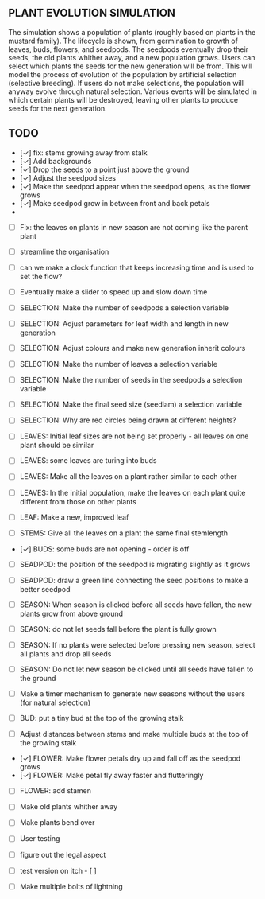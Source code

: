 ## PLANT EVOLUTION SIMULATION
The simulation shows a population of plants (roughly based on plants in the mustard family).
The lifecycle is shown, from germination to growth of leaves, buds, flowers, and seedpods.
The seedpods eventually drop their seeds, the old plants whither away, and a new population grows.
Users can select which plants the seeds for the new generation will be from.
This will model the process of evolution of the population by artificial selection (selective breeding).
If users do not make selections, the population will anyway evolve through natural selection.
Various events will be simulated in which certain plants will be destroyed, 
leaving other plants to produce seeds for the next generation.
## TODO
  - [✓] fix: stems growing away from stalk
  - [✓] Add backgrounds
  - [✓] Drop the seeds to a point just above the ground
  - [✓] Adjust the seedpod sizes
  - [✓] Make the seedpod appear when the seedpod opens, as the flower grows
  - [✓] Make seedpod grow in between front and back petals
  - 
  - [ ] Fix: the leaves on plants in new season are not coming like the parent plant
  - [ ] streamline the organisation 
  - [ ] can we make a clock function that keeps increasing time and is used to set the flow?
  - [ ] Eventually make a slider to speed up and slow down time

  - [ ] SELECTION: Make the number of seedpods a selection variable
  - [ ] SELECTION: Adjust parameters for leaf width and length in new generation
  - [ ] SELECTION: Adjust colours and make new generation inherit colours 
  - [ ] SELECTION: Make the number of leaves a selection variable
  - [ ] SELECTION: Make the number of seeds in the seedpods a selection variable
  - [ ] SELECTION: Make the final seed size (seediam) a selection variable
  - [ ] SELECTION: Why are red circles being drawn at different heights?

  - [ ] LEAVES: Initial leaf sizes are not being set properly - all leaves on one plant should be similar
  - [ ] LEAVES: some leaves are turing into buds
  - [ ] LEAVES: Make all the leaves on a plant rather similar to each other
  - [ ] LEAVES: In the initial population, make the leaves on each plant quite different from those on other plants
  - [ ] LEAF: Make a new, improved leaf
  
  - [ ] STEMS: Give all the leaves on a plant the same final stemlength

  - [✓] BUDS: some buds are not opening - order is off

  - [ ] SEADPOD: the position of the seedpod is migrating slightly as it grows
  - [ ] SEADPOD: draw a green line connecting the seed positions to make a better seedpod

  - [ ] SEASON: When season is clicked before all seeds have fallen, the new plants grow from above ground
  - [ ] SEASON: do not let seeds fall before the plant is fully grown
  - [ ] SEASON: If no plants were selected before pressing new season, select all plants and drop all seeds
  - [ ] SEASON: Do not let new season be clicked until all seeds have fallen to the ground
  - [ ] Make a timer mechanism to generate new seasons without the users (for natural selection)

  - [ ] BUD: put a tiny bud at the top of the growing stalk
  
  - [ ] Adjust distances between stems and make multiple buds at the top of the growing stalk
  - [✓] FLOWER: Make flower petals dry up and fall off as the seedpod grows
  - [✓] FLOWER: Make petal fly away faster and flutteringly
  - [ ] FLOWER: add stamen
  - [ ] Make old plants whither away
  - [ ] Make plants bend over

  - [ ] User testing
  - [ ] figure out the legal aspect
  - [ ] test version on itch  - [ ]
  - [ ] Make multiple bolts of lightning
